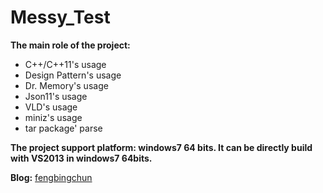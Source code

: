 # Messy_Test
**The main role of the project:**
- C++/C++11's usage
- Design Pattern's usage
- Dr. Memory's usage
- Json11's usage
- VLD's usage
- miniz's usage
- tar package' parse

**The project support platform: windows7 64 bits. It can be directly build with VS2013 in windows7 64bits.**

**Blog:** [fengbingchun](http://blog.csdn.net/fengbingchun/article/category/725584)
